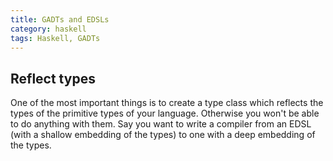 ```yaml
---
title: GADTs and EDSLs
category: haskell
tags: Haskell, GADTs
---
```


## Reflect types

One of the most important things is to create a type class which reflects the types of the primitive
types of your language. Otherwise you won't be able to do anything with them. Say you want to write
a compiler from an EDSL (with a shallow embedding of the types) to one with a deep embedding of the types.
